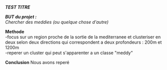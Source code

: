 ***TEST TITRE***

***BUT du projet :***  
*Chercher des meddies (ou quelque chose d'autre)*  

**Methode**  
-focus sur un region proche de la sortie de la mediterranee et
clusteriser en deux selon deux directions qui correspondent 
a deux profondeurs : 200m et 1200m  
-reperer un cluster qui peut s'apparenter a un classe "meddy"  

**Conclusion**
Nous avons reperé
